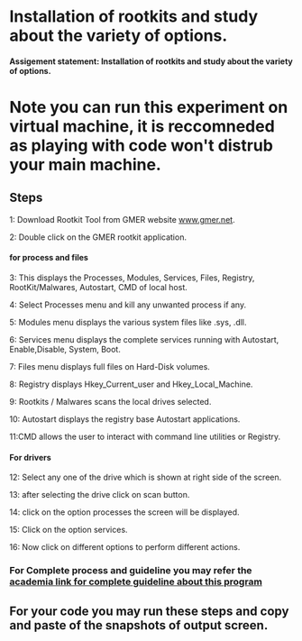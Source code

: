 #  Installation of rootkits and study about the variety of options.
#### Assigement statement: Installation of rootkits and study about the variety of options.
# Note you can run this experiment on virtual machine, it is reccomneded as playing with code won't distrub your main machine.
## Steps 
1: Download Rootkit Tool from GMER website www.gmer.net.

2: Double click on the GMER rootkit application.

#### for process and files
3: This displays the Processes, Modules, Services, Files, Registry, RootKit/Malwares, Autostart, CMD of local host.

4: Select Processes menu and kill any unwanted process if any.

5: Modules menu displays the various system files like .sys, .dll.

6: Services menu displays the complete services running with Autostart, Enable,Disable, System, Boot.

7: Files menu displays full files on Hard-Disk volumes.

8: Registry displays Hkey_Current_user and Hkey_Local_Machine.

9: Rootkits / Malwares scans the local drives selected.

10: Autostart displays the registry base Autostart applications.

11:CMD allows the user to interact with command line utilities or Registry.

#### For drivers
12: Select any one of the drive which is shown at right side of the screen.

13: after selecting the drive click on scan button.

14: click on the option processes the screen will be displayed.

15: Click on the option services.

16: Now click on different options to perform different actions.


### For Complete process and guideline you may refer the [academia link for complete guideline about this program](https://www.academia.edu/27942906/Experiment_no_11_install_rootkits_and_study_variety_of_options?auto=download)
 

## For your code you may run these steps and copy and paste of the snapshots of output screen.
 
